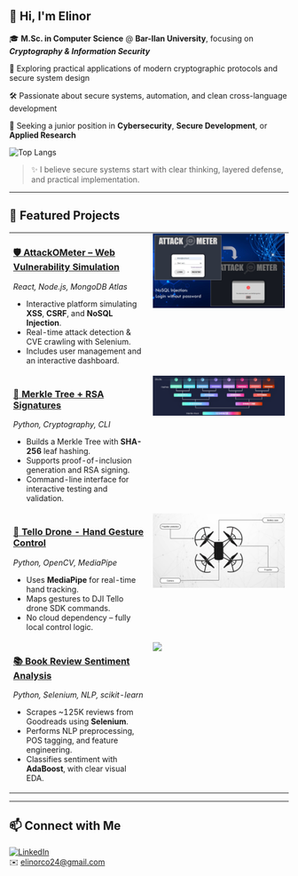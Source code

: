 ## 👋 Hi, I'm Elinor

🎓 **M.Sc. in Computer Science** @ **Bar-Ilan University**, focusing on **_Cryptography & Information Security_**

🔐 Exploring practical applications of modern cryptographic protocols and secure system design  

🛠️ Passionate about secure systems, automation, and clean cross-language development  

🚀 Seeking a junior position in **Cybersecurity**, **Secure Development**, or **Applied Research**

<picture>
  <source 
    srcset="https://github-readme-stats.vercel.app/api/top-langs/?username=ElinorCohen&layout=compact&langs_count=8&theme=github_dark&cache_seconds=10"
    media="(prefers-color-scheme: dark) and (max-contrast: high)">

  <source 
    srcset="https://github-readme-stats.vercel.app/api/top-langs/?username=ElinorCohen&layout=compact&langs_count=8&theme=tokyonight&cache_seconds=10"
    media="(prefers-color-scheme: dark)">

  <source 
    srcset="https://github-readme-stats.vercel.app/api/top-langs/?username=ElinorCohen&layout=compact&langs_count=8&theme=default&cache_seconds=10"
    media="(prefers-color-scheme: light)">

  <img 
    src="https://github-readme-stats.vercel.app/api/top-langs/?username=ElinorCohen&layout=compact&langs_count=8&theme=default&cache_seconds=10"
    alt="Top Langs">
</picture>



> ✨ I believe secure systems start with clear thinking, layered defense, and practical implementation.

---

## 🚀 Featured Projects

<table>
  <tr>
    <td valign="top" width="50%">
      <h3><a href="https://github.com/ElinorCohen/Attack-Detection-Full-Stack">🛡️ AttackOMeter – Web Vulnerability Simulation</a></h3>
      <p><em>React, Node.js, MongoDB Atlas</em></p>
      <ul>
        <li>Interactive platform simulating <strong>XSS</strong>, <strong>CSRF</strong>, and <strong>NoSQL Injection</strong>.</li>
        <li>Real-time attack detection & CVE crawling with Selenium.</li>
        <li>Includes user management and an interactive dashboard.</li>
      </ul>
    </td>
    <td valign="top">
      <img src="https://github.com/ElinorCohen/Attack-Detection-Full-Stack/blob/master/images/slide-13.png" width="100%">
    </td>
  </tr>
  <tr>
    <td valign="top" width="50%">
      <h3><a href="https://github.com/ElinorCohen/Merkle-Tree">🌳 Merkle Tree + RSA Signatures</a></h3>
      <p><em>Python, Cryptography, CLI</em></p>
      <ul>
        <li>Builds a Merkle Tree with <strong>SHA-256</strong> leaf hashing.</li>
        <li>Supports proof-of-inclusion generation and RSA signing.</li>
        <li>Command-line interface for interactive testing and validation.</li>
      </ul>
    </td>
    <td valign="top">
      <img src="https://github.com/ElinorCohen/Merkle-Tree/blob/main/images/merkle.png" width="100%">
    </td>
  </tr>
  <tr>
    <td valign="top" width="50%">
      <h3><a href="https://github.com/ElinorCohen/Tello-Drone">🤖 Tello Drone - Hand Gesture Control</a></h3>
      <p><em>Python, OpenCV, MediaPipe</em></p>
      <ul>
        <li>Uses <strong>MediaPipe</strong> for real-time hand tracking.</li>
        <li>Maps gestures to DJI Tello drone SDK commands.</li>
        <li>No cloud dependency – fully local control logic.</li>
      </ul>
    </td>
    <td valign="top">
      <img src="https://github.com/ElinorCohen/Tello-Drone/blob/main/images/slide-3.png" width="100%">
    </td>
  </tr>
  <tr>
    <td valign="top" width="50%">
      <h3><a href="https://github.com/ElinorCohen/Books-Reviews">📚 Book Review Sentiment Analysis</a></h3>
      <p><em>Python, Selenium, NLP, scikit-learn</em></p>
      <ul>
        <li>Scrapes ~125K reviews from Goodreads using <strong>Selenium</strong>.</li>
        <li>Performs NLP preprocessing, POS tagging, and feature engineering.</li>
        <li>Classifies sentiment with <strong>AdaBoost</strong>, with clear visual EDA.</li>
      </ul>
    </td>
    <td valign="top">
      <img src="https://github.com/ElinorCohen/Books-Reviews/blob/main/images/slide-25.png" width="100%">
    </td>
  </tr>
</table>

---

## 📫 Connect with Me

[![LinkedIn](https://img.shields.io/badge/LinkedIn-blue?logo=linkedin)](https://www.linkedin.com/in/elinor-cohen)  
✉️ [elinorco24@gmail.com](mailto:elinorco24@gmail.com)
